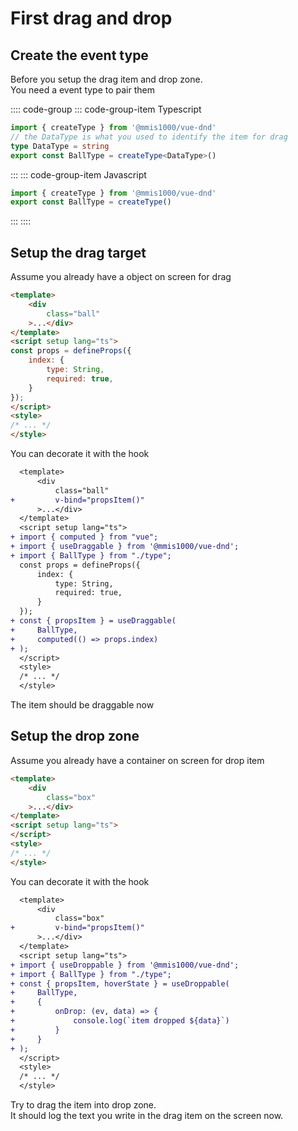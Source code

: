 # First drag and drop

## Create the event type

Before you setup the drag item and drop zone.  
You need a event type to pair them

:::: code-group
::: code-group-item Typescript

```ts
import { createType } from '@mmis1000/vue-dnd'
// the DataType is what you used to identify the item for drag
type DataType = string
export const BallType = createType<DataType>()
```

:::
::: code-group-item Javascript

```js
import { createType } from '@mmis1000/vue-dnd'
export const BallType = createType()
```

:::
::::

## Setup the drag target

Assume you already have a object on screen for drag

```html
<template>
    <div
        class="ball"
    >...</div>
</template>
<script setup lang="ts">
const props = defineProps({
    index: {
        type: String,
        required: true,
    }
});
</script>
<style>
/* ... */
</style>
```

You can decorate it with the hook

```diff html
  <template>
      <div
          class="ball"
+         v-bind="propsItem()"
      >...</div>
  </template>
  <script setup lang="ts">
+ import { computed } from "vue";
+ import { useDraggable } from '@mmis1000/vue-dnd';
+ import { BallType } from "./type";
  const props = defineProps({
      index: {
          type: String,
          required: true,
      }
  });
+ const { propsItem } = useDraggable(
+     BallType,
+     computed(() => props.index)
+ );
  </script>
  <style>
  /* ... */
  </style>
```

The item should be draggable now

## Setup the drop zone

Assume you already have a container on screen for drop item

```html
<template>
    <div
        class="box"
    >...</div>
</template>
<script setup lang="ts">
</script>
<style>
/* ... */
</style>
```

You can decorate it with the hook

```diff html
  <template>
      <div
          class="box"
+         v-bind="propsItem()"
      >...</div>
  </template>
  <script setup lang="ts">
+ import { useDroppable } from '@mmis1000/vue-dnd';
+ import { BallType } from "./type";
+ const { propsItem, hoverState } = useDroppable(
+     BallType,
+     {
+         onDrop: (ev, data) => {
+             console.log(`item dropped ${data}`)
+         }
+     }
+ );
  </script>
  <style>
  /* ... */
  </style>
```

Try to drag the item into drop zone.  
It should log the text you write in the drag item on the screen now.

<example-wrapper title="example"><example-first-dnd-app></example-first-dnd-app></example-wrapper>
